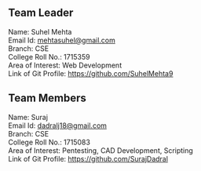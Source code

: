 ## Team Leader

Name: Suhel Mehta  
Email Id: mehtasuhel@gmail.com  
Branch: CSE  
College Roll No.: 1715359  
Area of Interest: Web Development  
Link of Git Profile: https://github.com/SuhelMehta9  

## Team Members

Name: Suraj  
Email Id: dadralj18@gmail.com  
Branch: CSE  
College Roll No.: 1715083  
Area of Interest: Pentesting, CAD Development, Scripting  
Link of Git Profile: https://github.com/SurajDadral  
